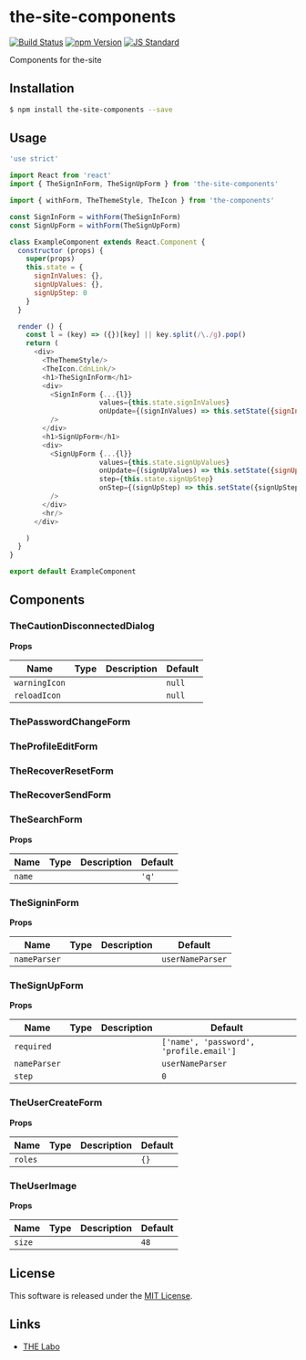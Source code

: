 the-site-components
==========

<!---
This file is generated by ape-tmpl. Do not update manually.
--->

<!-- Badge Start -->
<a name="badges"></a>

[![Build Status][bd_travis_shield_url]][bd_travis_url]
[![npm Version][bd_npm_shield_url]][bd_npm_url]
[![JS Standard][bd_standard_shield_url]][bd_standard_url]

[bd_repo_url]: https://github.com/the-labo/the-site-components
[bd_travis_url]: http://travis-ci.org/the-labo/the-site-components
[bd_travis_shield_url]: http://img.shields.io/travis/the-labo/the-site-components.svg?style=flat
[bd_travis_com_url]: http://travis-ci.com/the-labo/the-site-components
[bd_travis_com_shield_url]: https://api.travis-ci.com/the-labo/the-site-components.svg?token=
[bd_license_url]: https://github.com/the-labo/the-site-components/blob/master/LICENSE
[bd_codeclimate_url]: http://codeclimate.com/github/the-labo/the-site-components
[bd_codeclimate_shield_url]: http://img.shields.io/codeclimate/github/the-labo/the-site-components.svg?style=flat
[bd_codeclimate_coverage_shield_url]: http://img.shields.io/codeclimate/coverage/github/the-labo/the-site-components.svg?style=flat
[bd_gemnasium_url]: https://gemnasium.com/the-labo/the-site-components
[bd_gemnasium_shield_url]: https://gemnasium.com/the-labo/the-site-components.svg
[bd_npm_url]: http://www.npmjs.org/package/the-site-components
[bd_npm_shield_url]: http://img.shields.io/npm/v/the-site-components.svg?style=flat
[bd_standard_url]: http://standardjs.com/
[bd_standard_shield_url]: https://img.shields.io/badge/code%20style-standard-brightgreen.svg

<!-- Badge End -->


<!-- Description Start -->
<a name="description"></a>

Components for the-site

<!-- Description End -->


<!-- Overview Start -->
<a name="overview"></a>



<!-- Overview End -->


<!-- Sections Start -->
<a name="sections"></a>

<!-- Section from "doc/guides/01.Installation.md.hbs" Start -->

<a name="section-doc-guides-01-installation-md"></a>

Installation
-----

```bash
$ npm install the-site-components --save
```


<!-- Section from "doc/guides/01.Installation.md.hbs" End -->

<!-- Section from "doc/guides/02.Usage.md.hbs" Start -->

<a name="section-doc-guides-02-usage-md"></a>

Usage
---------

```javascript
'use strict'

import React from 'react'
import { TheSignInForm, TheSignUpForm } from 'the-site-components'

import { withForm, TheThemeStyle, TheIcon } from 'the-components'

const SignInForm = withForm(TheSignInForm)
const SignUpForm = withForm(TheSignUpForm)

class ExampleComponent extends React.Component {
  constructor (props) {
    super(props)
    this.state = {
      signInValues: {},
      signUpValues: {},
      signUpStep: 0
    }
  }

  render () {
    const l = (key) => ({})[key] || key.split(/\./g).pop()
    return (
      <div>
        <TheThemeStyle/>
        <TheIcon.CdnLink/>
        <h1>TheSignInForm</h1>
        <div>
          <SignInForm {...{l}}
                      values={this.state.signInValues}
                      onUpdate={(signInValues) => this.setState({signInValues: Object.assign(this.state.signInValues, signInValues)})}
          />
        </div>
        <h1>SignUpForm</h1>
        <div>
          <SignUpForm {...{l}}
                      values={this.state.signUpValues}
                      onUpdate={(signUpValues) => this.setState({signUpValues: Object.assign(this.state.signUpValues, signUpValues)})}
                      step={this.state.signUpStep}
                      onStep={(signUpStep) => this.setState({signUpStep})}
          />
        </div>
        <hr/>
      </div>

    )
  }
}

export default ExampleComponent

```


<!-- Section from "doc/guides/02.Usage.md.hbs" End -->

<!-- Section from "doc/guides/03.Components.md.hbs" Start -->

<a name="section-doc-guides-03-components-md"></a>

Components
-----------

### TheCautionDisconnectedDialog



**Props**

| Name | Type | Description | Default |
| --- | --- | ---- | ---- |
| `warningIcon` |   |  | `null` |
| `reloadIcon` |   |  | `null` |

### ThePasswordChangeForm




### TheProfileEditForm




### TheRecoverResetForm




### TheRecoverSendForm




### TheSearchForm



**Props**

| Name | Type | Description | Default |
| --- | --- | ---- | ---- |
| `name` |   |  | `'q'` |

### TheSigninForm



**Props**

| Name | Type | Description | Default |
| --- | --- | ---- | ---- |
| `nameParser` |   |  | `userNameParser` |

### TheSignUpForm



**Props**

| Name | Type | Description | Default |
| --- | --- | ---- | ---- |
| `required` |   |  | `['name', 'password', 'profile.email']` |
| `nameParser` |   |  | `userNameParser` |
| `step` |   |  | `0` |

### TheUserCreateForm



**Props**

| Name | Type | Description | Default |
| --- | --- | ---- | ---- |
| `roles` |   |  | `{}` |

### TheUserImage



**Props**

| Name | Type | Description | Default |
| --- | --- | ---- | ---- |
| `size` |   |  | `48` |



<!-- Section from "doc/guides/03.Components.md.hbs" End -->


<!-- Sections Start -->


<!-- LICENSE Start -->
<a name="license"></a>

License
-------
This software is released under the [MIT License](https://github.com/the-labo/the-site-components/blob/master/LICENSE).

<!-- LICENSE End -->


<!-- Links Start -->
<a name="links"></a>

Links
------

+ [THE Labo][t_h_e_labo_url]

[t_h_e_labo_url]: https://github.com/the-labo

<!-- Links End -->
